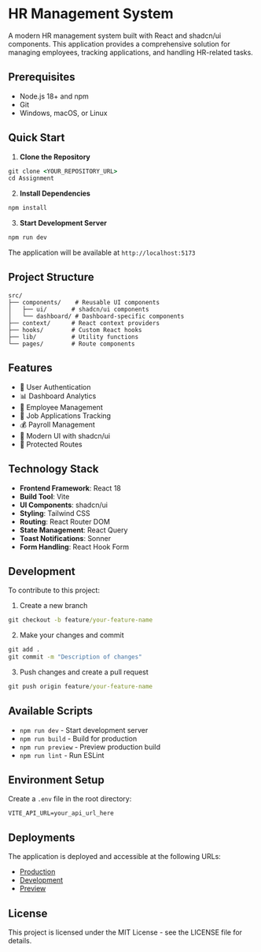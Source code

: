 # HR Management System

A modern HR management system built with React and shadcn/ui components. This application provides a comprehensive solution for managing employees, tracking applications, and handling HR-related tasks.

## Prerequisites

- Node.js 18+ and npm
- Git
- Windows, macOS, or Linux

## Quick Start

1. **Clone the Repository**

```cmd
git clone <YOUR_REPOSITORY_URL>
cd Assignment
```

2. **Install Dependencies**

```cmd
npm install
```

3. **Start Development Server**

```cmd
npm run dev
```

The application will be available at `http://localhost:5173`

## Project Structure

```
src/
├── components/    # Reusable UI components
│   ├── ui/       # shadcn/ui components
│   └── dashboard/ # Dashboard-specific components
├── context/      # React context providers
├── hooks/        # Custom React hooks
├── lib/          # Utility functions
└── pages/        # Route components
```

## Features

- 🔐 User Authentication
- 📊 Dashboard Analytics
- 👥 Employee Management
- 💼 Job Applications Tracking
- 💰 Payroll Management
- 🎨 Modern UI with shadcn/ui
- 🎯 Protected Routes

## Technology Stack

- **Frontend Framework**: React 18
- **Build Tool**: Vite
- **UI Components**: shadcn/ui
- **Styling**: Tailwind CSS
- **Routing**: React Router DOM
- **State Management**: React Query
- **Toast Notifications**: Sonner
- **Form Handling**: React Hook Form

## Development

To contribute to this project:

1. Create a new branch

```cmd
git checkout -b feature/your-feature-name
```

2. Make your changes and commit

```cmd
git add .
git commit -m "Description of changes"
```

3. Push changes and create a pull request

```cmd
git push origin feature/your-feature-name
```

## Available Scripts

- `npm run dev` - Start development server
- `npm run build` - Build for production
- `npm run preview` - Preview production build
- `npm run lint` - Run ESLint

## Environment Setup

Create a `.env` file in the root directory:

```env
VITE_API_URL=your_api_url_here
```

## Deployments

The application is deployed and accessible at the following URLs:

- [Production](https://assignment-three-flax.vercel.app/)
- [Development](https://assignment-git-main-vinay-yadavs-projects-0ac6c50a.vercel.app/)
- [Preview](https://assignment-cea6fzbgq-vinay-yadavs-projects-0ac6c50a.vercel.app/)

## License

This project is licensed under the MIT License - see the LICENSE file for details.
